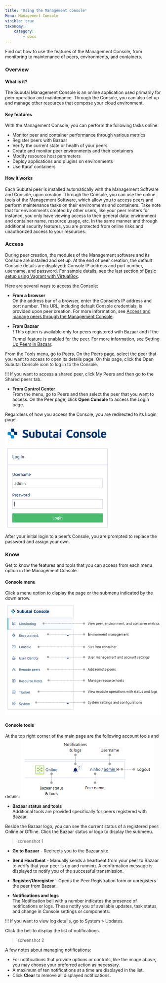 ```yaml
---
title: 'Using the Management Console'
Menu: Management Console
visible: true
taxonomy:
    category:
        - docs
---
```


Find out how to use the features of the Management Console, from monitoring to maintenance of peers, environments, and containers. 

### Overview

#### What is it?

The Subutai Management Console is an online application used primarily for peer operation and maintenance. Through the Console, you can also set up and manage other resources that compose your cloud environment.

#### Key features

With the Management Console, you can perform the following tasks online:

* Monitor peer and container performance through various metrics
* Register peers with Bazaar
* Verify the current state or health of your peers
* Create and monitor peer environments and their containers
* Modify resource host parameters
* Deploy applications and plugins on environments
* Use Karaf containers

#### How it works

Each Subutai peer is installed automatically with the Management Software and Console, upon creation. Through the Console, you can use the online tools of the Management Software, which allow you to access peers and perform maintenance tasks on their environments and containers. Take note that for environments created by other users, like your peer renters for instance, you only have viewing access to their general data: environment and container name, resource usage, etc. In the same manner and through additional security features, you are protected from online risks and unauthorized access to your resources.
   
### Access

During peer creation, the modules of the Management software and its Console are installed and set up. At the end of peer creation, the default Console details are displayed: Console IP address and port number, username, and password. For sample details, see the last section of [Basic setup using Vagrant with VirtualBox](../../working-with-subutai/using-peeros/peeros-quick-install/virtualbox).

Here are several ways to access the Console:

* **From a browser**   
On the address bar of a browser, enter the Console’s IP address and port number. This URL, including default Console credentials, is provided upon peer creation. For more information, see [Access and manage peers through the Management Console](../../working-with-subutai/using-peeros/manage-peers).

* **From Bazaar**   
:heavy_exclamation_mark: This option is available only for peers registered with Bazaar and if the Tunnel feature is enabled for the peer. For more information, see [Setting Up Peers in Bazaar](../../working-with-subutai/using-bazaar/bazaar-tools).

From the Tools menu, go to Peers. On the Peers page, select the peer that you want to access to open its details page. On this page, click the Open Subutai Console icon to log in to the Console.

!!! If you want to access a shared peer, click My Peers and then go to the Shared peers tab.

* **From Control Center**    
From the menu, go to Peers and then select the peer that you want to access. On the Peer page, click **Open Console** to access the Login page.
	
Regardless of how you access the Console, you are redirected to its Login page.

![Console login](login.png) 

After your initial login to a peer’s Console, you are prompted to replace the password and assign your own.

### Know

Get to know the features and tools that you can access from each menu option in the Management Console.

#### Console menu

Click a menu option to display the page or the submenu indicated by the down arrow.
![Console menu](menu.png)

#### Console tools

At the top right corner of the main page are the following account tools and details:
![Console tools](account.png)

* **Bazaar status and tools**    
Additional tools are provided specifically for peers registered with Bazaar. 

Beside the Bazaar logo, you can see the current status of a registered peer: Online or Offline. Click the Bazaar status or logo to display the submenu.

> screenshot 1

  * **Go to Bazaar** - Redirects you to the Bazaar site.
  * **Send Heartbeat** - Manually sends a heartbeat from your peer to Bazaar to verify that your peer is up and running. A confirmation message is displayed to notify you of the successful transmission.
  * **Register/Unregister** - Opens the Peer Registration form or unregisters the peer from Bazaar.

* **Notifications and logs**    
  The Notification bell with a number indicates the presence of notifications or logs. These notify you of available updates, task status, and change in Console settings or components.
  
!!! If you want to view log details, go to System > Updates.

 Click the bell to display the list of notifications.

> screenshot 2

  A few notes about managing notifications:
  * For notifications that provide options or controls, like the image above, you may choose your preferred action as necessary. 
  * A maximum of ten notifications at a time are displayed in the list.
  * Click **Clear** to remove all displayed notifications.

